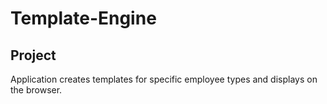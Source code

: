 # Template-Engine

## Project
Application creates templates for specific employee types and displays on the browser.
